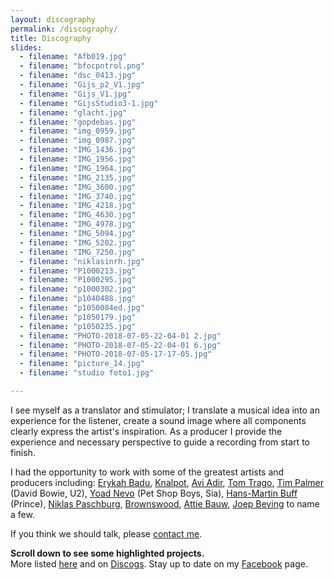 ```yaml
---
layout: discography
permalink: /discography/
title: Discography
slides:
  - filename: "Afb019.jpg"
  - filename: "bfocpntrol.png"
  - filename: "dsc_0413.jpg"
  - filename: "Gijs_p2_V1.jpg"
  - filename: "Gijs_V1.jpg"
  - filename: "GijsStudio3-1.jpg"
  - filename: "glacht.jpg"
  - filename: "gopdebas.jpg"
  - filename: "img_0959.jpg"
  - filename: "img_0987.jpg"
  - filename: "IMG_1436.jpg"
  - filename: "IMG_1956.jpg"
  - filename: "IMG_1964.jpg"
  - filename: "IMG_2135.jpg"
  - filename: "IMG_3600.jpg"
  - filename: "IMG_3740.jpg"
  - filename: "IMG_4218.jpg"
  - filename: "IMG_4630.jpg"
  - filename: "IMG_4978.jpg"
  - filename: "IMG_5094.jpg"
  - filename: "IMG_5202.jpg"
  - filename: "IMG_7250.jpg"
  - filename: "niklasinrh.jpg"
  - filename: "P1000213.jpg"
  - filename: "P1000295.jpg"
  - filename: "p1000302.jpg"
  - filename: "p1040488.jpg"
  - filename: "p1050084ed.jpg"
  - filename: "p1050179.jpg"
  - filename: "p1050235.jpg"
  - filename: "PHOTO-2018-07-05-22-04-01 2.jpg"
  - filename: "PHOTO-2018-07-05-22-04-01 6.jpg"
  - filename: "PHOTO-2018-07-05-17-17-05.jpg"
  - filename: "picture_14.jpg"
  - filename: "studio foto1.jpg"

---
```


I see myself as a translator and stimulator; I translate a musical idea into an experience for the listener, create a sound image where all components clearly express the artist's inspiration. As a producer I provide the experience and necessary perspective to guide a recording from start to finish.

I had the opportunity to work with some of the greatest artists and producers including: [Erykah Badu][weberikahb], [Knalpot][webknalpot], [Avi Adir][webavi], [Tom Trago][webtomt], [Tim Palmer][webtimp] (David Bowie, U2), [Yoad Nevo][webyoadn] (Pet Shop Boys, Sia), [Hans-Martin Buff][webhansmb] (Prince), [Niklas Paschburg][webniklasp], [Brownswood](https://brownswoodrecordings.com), [Attie Bauw](http://bauwhaus.com), [Joep Beving][webjoepb] to name a few.

If you think we should talk, please <a href="mailto:gijs@redhouse.nl" target="blank" class="red-link">contact me</a>.

<strong>Scroll down to see some highlighted projects.</strong><br />
More listed <a href="../../../assets/cv/GijsvanKloosterCVM.pdf" target="blank" class="red-link">here</a> and on <a href="https://www.discogs.com/artist/413565-Gijs-Van-Klooster?sort=year%2Cdesc&limit=50&filter_anv=0&type=Credits&layout=med" target="blank" class="red-link">Discogs</a>. Stay up to date on my <a href="https://www.facebook.com/gijsvankloostermusic" target="blank" class="red-link">Facebook</a> page.


[weberikahb]: https://erykah-badu.com
[webknalpot]: ../projects/knalpot-serious-outtakes
[webavi]: ../projects/avi-adir-woods-awakening
[webtomt]: ../projects/tom-trago-voyage-direct
[webtimp]: http://timpalmer.com
[webyoadn]: http://yoadnevo.com
[webhansmb]: https://www.discogs.com/artist/351436-Hans-Martin-Buff
[webniklasp]: ../projects/niklas-paschburg-oceanic
[webjoepb]: ../projects/joep-beving-solipsism
